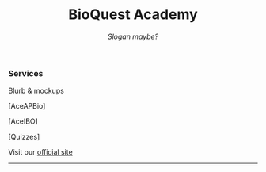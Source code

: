 <header>

# BioQuest Academy

*Slogan maybe?*

</header>

### Services

Blurb & mockups

[AceAPBio]

[AceIBO]

[Quizzes]

<footer>

Visit our [official site](https://stemed-insights.framer.website/)

---


</footer>
